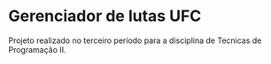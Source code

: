 # Gerenciador de lutas UFC

Projeto realizado no terceiro período para a disciplina de Tecnicas de Programação II.
